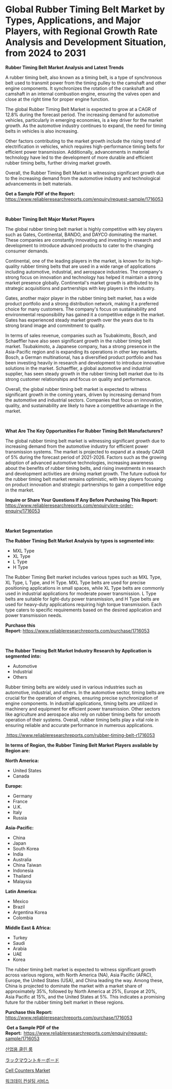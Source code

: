 <p><h1>Global Rubber Timing Belt Market by Types, Applications, and Major Players, with Regional Growth Rate Analysis and Development Situation, from 2024 to 2031</h1></p><p><strong>Rubber Timing Belt Market Analysis and Latest Trends</strong></p>
<p><p>A rubber timing belt, also known as a timing belt, is a type of synchronous belt used to transmit power from the timing pulley to the camshaft and other engine components. It synchronizes the rotation of the crankshaft and camshaft in an internal combustion engine, ensuring the valves open and close at the right time for proper engine function.</p><p>The global Rubber Timing Belt Market is expected to grow at a CAGR of 12.8% during the forecast period. The increasing demand for automotive vehicles, particularly in emerging economies, is a key driver for the market growth. As the automotive industry continues to expand, the need for timing belts in vehicles is also increasing.</p><p>Other factors contributing to the market growth include the rising trend of electrification in vehicles, which requires high-performance timing belts for efficient power transmission. Additionally, advancements in material technology have led to the development of more durable and efficient rubber timing belts, further driving market growth.</p><p>Overall, the Rubber Timing Belt Market is witnessing significant growth due to the increasing demand from the automotive industry and technological advancements in belt materials.</p></p>
<p><strong>Get a Sample PDF of the Report:&nbsp;</strong> <a href="https://www.reliableresearchreports.com/enquiry/request-sample/1716053">https://www.reliableresearchreports.com/enquiry/request-sample/1716053</a></p>
<p>&nbsp;</p>
<p><strong>Rubber Timing Belt Major Market Players</strong></p>
<p><p>The global rubber timing belt market is highly competitive with key players such as Gates, Continental, BANDO, and DAYCO dominating the market. These companies are constantly innovating and investing in research and development to introduce advanced products to cater to the changing consumer demands.</p><p>Continental, one of the leading players in the market, is known for its high-quality rubber timing belts that are used in a wide range of applications including automotive, industrial, and aerospace industries. The company's strong focus on innovation and technology has helped it maintain a strong market presence globally. Continental's market growth is attributed to its strategic acquisitions and partnerships with key players in the industry.</p><p>Gates, another major player in the rubber timing belt market, has a wide product portfolio and a strong distribution network, making it a preferred choice for many customers. The company's focus on sustainability and environmental responsibility has gained it a competitive edge in the market. Gates has experienced steady market growth over the years due to its strong brand image and commitment to quality.</p><p>In terms of sales revenue, companies such as Tsubakimoto, Bosch, and Schaeffler have also seen significant growth in the rubber timing belt market. Tsubakimoto, a Japanese company, has a strong presence in the Asia-Pacific region and is expanding its operations in other key markets. Bosch, a German multinational, has a diversified product portfolio and has been investing heavily in research and development to introduce innovative solutions in the market. Schaeffler, a global automotive and industrial supplier, has seen steady growth in the rubber timing belt market due to its strong customer relationships and focus on quality and performance.</p><p>Overall, the global rubber timing belt market is expected to witness significant growth in the coming years, driven by increasing demand from the automotive and industrial sectors. Companies that focus on innovation, quality, and sustainability are likely to have a competitive advantage in the market.</p></p>
<p>&nbsp;</p>
<p><strong>What Are The Key Opportunities For Rubber Timing Belt Manufacturers?</strong></p>
<p><p>The global rubber timing belt market is witnessing significant growth due to increasing demand from the automotive industry for efficient power transmission systems. The market is projected to expand at a steady CAGR of 5% during the forecast period of 2021-2026. Factors such as the growing adoption of advanced automotive technologies, increasing awareness about the benefits of rubber timing belts, and rising investments in research and development activities are driving market growth. The future outlook for the rubber timing belt market remains optimistic, with key players focusing on product innovation and strategic partnerships to gain a competitive edge in the market.</p></p>
<p><strong>Inquire or Share Your Questions If Any Before Purchasing This Report:</strong> <a href="https://www.reliableresearchreports.com/enquiry/pre-order-enquiry/1716053">https://www.reliableresearchreports.com/enquiry/pre-order-enquiry/1716053</a></p>
<p>&nbsp;</p>
<p><strong>Market Segmentation</strong></p>
<p><strong>The Rubber Timing Belt Market Analysis by types is segmented into:</strong></p>
<p><ul><li>MXL Type</li><li>XL Type</li><li>L Type</li><li>H Type</li></ul></p>
<p><p>The Rubber Timing Belt market includes various types such as MXL Type, XL Type, L Type, and H Type. MXL Type belts are used for precise positioning applications in small spaces, while XL Type belts are commonly used in industrial applications for moderate power transmission. L Type belts are suitable for light-duty power transmission, and H Type belts are used for heavy-duty applications requiring high torque transmission. Each type caters to specific requirements based on the desired application and power transmission needs.</p></p>
<p><strong>Purchase this Report:&nbsp;</strong><a href="https://www.reliableresearchreports.com/purchase/1716053">https://www.reliableresearchreports.com/purchase/1716053</a></p>
<p>&nbsp;</p>
<p><strong>The Rubber Timing Belt Market Industry Research by Application is segmented into:</strong></p>
<p><ul><li>Automotive</li><li>Industrial</li><li>Others</li></ul></p>
<p><p>Rubber timing belts are widely used in various industries such as automotive, industrial, and others. In the automotive sector, timing belts are crucial for the operation of engines, ensuring precise synchronization of engine components. In industrial applications, timing belts are utilized in machinery and equipment for efficient power transmission. Other sectors like agriculture and aerospace also rely on rubber timing belts for smooth operation of their systems. Overall, rubber timing belts play a vital role in ensuring reliable and accurate performance in numerous applications.</p></p>
<p><a href="https://www.reliableresearchreports.com/rubber-timing-belt-r1716053">&nbsp;https://www.reliableresearchreports.com/rubber-timing-belt-r1716053</a></p>
<p><strong>In terms of Region, the Rubber Timing Belt Market Players available by Region are:</strong></p>
<p>
    <p> <strong> North America: </strong>
        <ul>
            <li>United States</li>
            <li>Canada</li>
        </ul>
        </p> 
    <p> <strong> Europe: </strong>
        <ul>
            <li>Germany</li>
            <li>France</li>
            <li>U.K.</li>
            <li>Italy</li>
            <li>Russia</li>
        </ul>
        </p> 
    <p> <strong> Asia-Pacific: </strong>
        <ul>
            <li>China</li>
            <li>Japan</li>
            <li>South Korea</li>
            <li>India</li>
            <li>Australia</li>
            <li>China Taiwan</li>
            <li>Indonesia</li>
            <li>Thailand</li>
            <li>Malaysia</li>
        </ul>
        </p> 
    <p> <strong> Latin America: </strong>
        <ul>
            <li>Mexico</li>
            <li>Brazil</li>
            <li>Argentina Korea</li>
            <li>Colombia</li>
        </ul>
        </p> 
    <p> <strong> Middle East & Africa: </strong>
        <ul>
            <li>Turkey</li>
            <li>Saudi</li>
            <li>Arabia</li>
            <li>UAE</li>
            <li>Korea</li>
        </ul>
    </p>
    </p>
<p><p>The rubber timing belt market is expected to witness significant growth across various regions, with North America (NA), Asia Pacific (APAC), Europe, the United States (USA), and China leading the way. Among these, China is projected to dominate the market with a market share of approximately 35%, followed by North America at 25%, Europe at 20%, Asia Pacific at 15%, and the United States at 5%. This indicates a promising future for the rubber timing belt market in these regions.</p></p>
<p><strong>Purchase this Report: </strong><a href="https://www.reliableresearchreports.com/purchase/1716053">https://www.reliableresearchreports.com/purchase/1716053</a></p>
<p>&nbsp;<strong>Get a Sample PDF of the Report:&nbsp;&nbsp;</strong><a href="https://www.reliableresearchreports.com/enquiry/request-sample/1716053">https://www.reliableresearchreports.com/enquiry/request-sample/1716053</a></p>
<p><strong></strong></p>
<p><p><a href="https://medium.com/@guyeichert86/2024%EB%85%84%EB%B6%80%ED%84%B0-2031%EB%85%84%EA%B9%8C%EC%A7%80%EC%9D%98-%EA%B8%B0%EA%B0%84%EC%9D%84-%EB%8C%80%EC%83%81%EC%9C%BC%EB%A1%9C-%ED%95%9C-%EC%82%B0%EC%97%85%EC%9A%A9-%ED%81%B4%EB%A6%B0-%EB%A3%B8-%EC%8B%9C%EC%9E%A5-%EB%B6%84%EC%84%9D-%EB%B0%8F-%EA%B7%9C%EB%AA%A8-%EC%98%88%EC%B8%A1-a5373ac4ac32">산업용 클린 룸</a></p><p><a href="https://github.com/RodHoppe07/Market-Research-Report-List-1/blob/main/363148131636.md">ラックマウントキーボード</a></p><p><a href="https://github.com/mbisetmhermsr/Market-Research-Report-List-2/blob/main/cell-counters-market.md">Cell Counters Market</a></p><p><a href="https://medium.com/@haroldwarren626/%EC%9B%8C%ED%81%AC%EB%8D%B0%EC%9D%B4-%EC%BB%A8%EC%84%A4%ED%8C%85-%EC%84%9C%EB%B9%84%EC%8A%A4-%EC%8B%9C%EC%9E%A5-%EB%B6%84%EC%84%9D-%EA%B8%80%EB%A1%9C%EB%B2%8C-%EC%82%B0%EC%97%85-%EC%A0%84%EB%A7%9D-%EB%B0%8F-%EC%98%88%EC%B8%A1-2024%EB%85%84%EB%B6%80%ED%84%B0-2031%EB%85%84-fbdc4e59eeb9">워크데이 컨설팅 서비스</a></p></p>